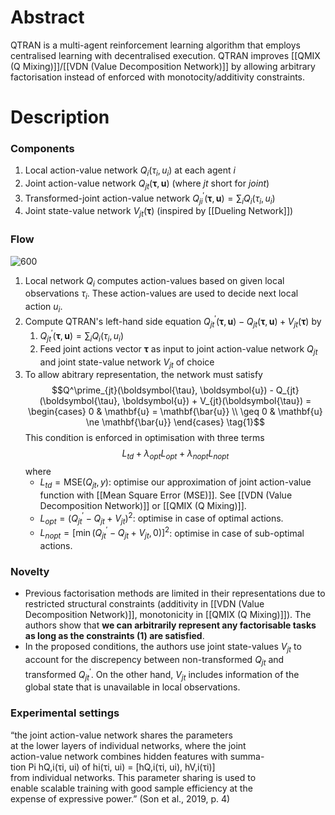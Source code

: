 
# Abstract

QTRAN is a multi-agent reinforcement learning algorithm that employs centralised learning with decentralised execution. QTRAN improves [[QMIX (Q Mixing)]]/[[VDN (Value Decomposition Network)]] by allowing arbitrary factorisation instead of enforced with monotocity/additivity constraints.

# Description

### Components
1.  Local action-value network $Q_i(\tau_i, u_i)$ at each agent $i$
2. Joint action-value network $Q_{jt}(\boldsymbol{\tau}, \boldsymbol{u})$ (where $jt$ short for *joint*)
3. Transformed-joint action-value network $Q_{ji}^\prime(\boldsymbol{\tau}, \boldsymbol{u}) = \sum_i Q_i(\tau_i, u_i)$
4. Joint state-value network $V_{jt}(\boldsymbol{\tau})$ (inspired by [[Dueling Network]])

### Flow

![600](QTRAN.PNG)
1. Local network $Q_i$ computes action-values based on given local observations $\tau_i$. These action-values are used to decide next local action $u_i$.
2. Compute QTRAN's left-hand side equation $Q_{jt}^\prime(\boldsymbol{\tau}, \boldsymbol{u}) - Q_{jt}(\boldsymbol{\tau}, \mathbf{u}) + V_{jt}(\boldsymbol{\tau})$ by
	1. $Q^\prime_{jt}(\boldsymbol{\tau}, \boldsymbol{u}) = \sum_i Q_i(\tau_i, u_i)$
	2. Feed joint actions vector $\boldsymbol{\tau}$ as input to joint action-value network $Q_{jt}$ and joint state-value network $V_{jt}$ of choice
3. To allow abitrary representation, the network must satisfy
$$Q^\prime_{jt}(\boldsymbol{\tau}, \boldsymbol{u}) - Q_{jt}(\boldsymbol{\tau}, \boldsymbol{u}) + V_{jt}(\boldsymbol{\tau}) = 
\begin{cases}
0 & \mathbf{u} = \mathbf{\bar{u}} \\
\geq 0 & \mathbf{u} \ne \mathbf{\bar{u}} 
\end{cases} \tag{1}$$
	This condition is enforced in optimisation with three terms
$$L_{td} + \lambda_{opt} L_{opt} + \lambda_{nopt} L_{nopt}$$
	where
	- $L_{td} = \text{MSE}(Q_{jt}, y)$: optimise our approximation of joint action-value function with [[Mean Square Error (MSE)]]. See [[VDN (Value Decomposition Network)]] or [[QMIX (Q Mixing)]].
	- $L_{opt} = (Q_{jt}^\prime - Q_{jt} + V_{jt})^2$: optimise in case of optimal actions.
	- $L_{nopt} = [\min(Q^\prime_{jt} - Q_{jt} + V_{jt}, 0)]^2$: optimise in case of sub-optimal actions.

### Novelty

- Previous factorisation methods are limited in their representations due to restricted structural constraints (additivity in [[VDN (Value Decomposition Network)]], monotonicity in [[QMIX (Q Mixing)]]). The authors show that **we can arbitrarily represent any factorisable tasks as long as the constraints (1) are satisfied**.
- In the proposed conditions, the authors use joint state-values $V_{jt}$ to account for the discrepency between non-transformed $Q_{jt}$ and transformed $Q^\prime_{jt}$. On the other hand, $V_{jt}$ includes information of the global state that is unavailable in local observations.

### Experimental settings



“the joint action-value network shares the parameters  
at the lower layers of individual networks, where the joint  
action-value network combines hidden features with summa-  
tion Pi hQ,i(τi, ui) of hi(τi, ui) = [hQ,i(τi, ui), hV,i(τi)]  
from individual networks. This parameter sharing is used to  
enable scalable training with good sample efficiency at the  
expense of expressive power.” (Son et al., 2019, p. 4)

